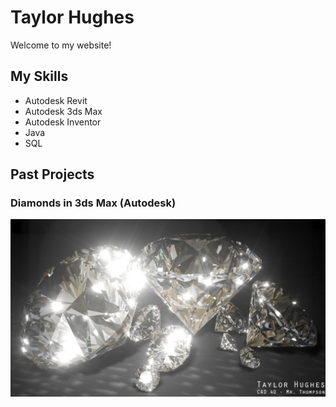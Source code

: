 # Taylor Hughes
Welcome to my website!

## My Skills
- Autodesk Revit
- Autodesk 3ds Max
- Autodesk Inventor
- Java
- SQL


## Past Projects
### Diamonds in 3ds Max (Autodesk)
![Image](diamond.jpg)

